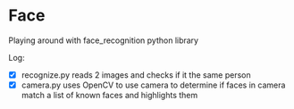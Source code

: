 # Face

Playing around with face_recognition python library

Log:
- [X] recognize.py reads 2 images and checks if it the same person
- [X] camera.py uses OpenCV to use camera to determine if faces in camera match a list of known faces and highlights them
